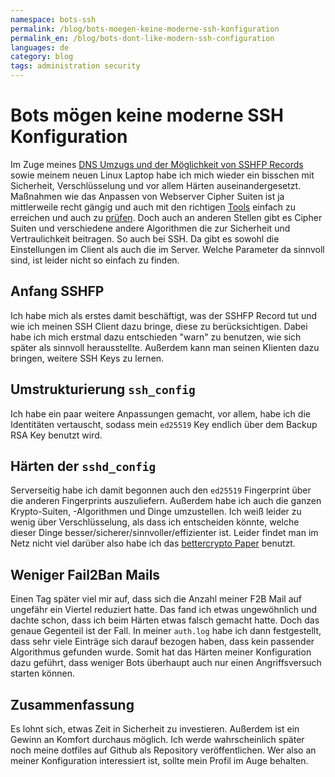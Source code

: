 ```yaml
---
namespace: bots-ssh
permalink: /blog/bots-moegen-keine-moderne-ssh-konfiguration
permalink_en: /blog/bots-dont-like-modern-ssh-configuration
languages: de
category: blog
tags: administration security
---
```


# Bots mögen keine moderne SSH Konfiguration

Im Zuge meines [DNS Umzugs und der Möglichkeit von SSHFP Records][umzug-domain] sowie meinem neuen Linux Laptop habe ich mich wieder ein bisschen mit Sicherheit, Verschlüsselung und vor allem Härten auseinandergesetzt.
Maßnahmen wie das Anpassen von Webserver Cipher Suiten ist ja mittlerweile recht gängig und auch mit den richtigen [Tools][tls-configurator] einfach zu erreichen und auch zu [prüfen][ssllabs].
Doch auch an anderen Stellen gibt es Cipher Suiten und verschiedene andere Algorithmen die zur Sicherheit und Vertraulichkeit beitragen.
So auch bei SSH.
Da gibt es sowohl die Einstellungen im Client als auch die im Server.
Welche Parameter da sinnvoll sind, ist leider nicht so einfach zu finden.

[umzug-domain]: /blog/umzug-zu-neuem-domainanbieter
[tls-configurator]: https://mozilla.github.io/server-side-tls/ssl-config-generator/
[ssllabs]: https://www.ssllabs.com/ssltest/

## Anfang SSHFP

Ich habe mich als erstes damit beschäftigt, was der SSHFP Record tut und wie ich meinen SSH Client dazu bringe, diese zu berücksichtigen.
Dabei habe ich mich erstmal dazu entschieden "warn" zu benutzen, wie sich später als sinnvoll herausstellte.
Außerdem kann man seinen Klienten dazu bringen, weitere SSH Keys zu lernen.

## Umstrukturierung `ssh_config`

Ich habe ein paar weitere Anpassungen gemacht, vor allem, habe ich die Identitäten vertauscht, sodass mein `ed25519` Key endlich über dem Backup RSA Key benutzt wird.

## Härten der `sshd_config`

Serverseitig habe ich damit begonnen auch den `ed25519` Fingerprint über die anderen Fingerprints auszuliefern.
Außerdem habe ich auch die ganzen Krypto-Suiten, -Algorithmen und Dinge umzustellen.
Ich weiß leider zu wenig über Verschlüsselung, als dass ich entscheiden könnte, welche dieser Dinge besser/sicherer/sinnvoller/effizienter ist.
Leider findet man im Netz nicht viel darüber also habe ich das [bettercrypto Paper][bettercrypto] benutzt.

[bettercrypto]: https://bettercrypto.org/static/applied-crypto-hardening.pdf

## Weniger Fail2Ban Mails

Einen Tag später viel mir auf, dass sich die Anzahl meiner F2B Mail auf ungefähr ein Viertel reduziert hatte.
Das fand ich etwas ungewöhnlich und dachte schon, dass ich beim Härten etwas falsch gemacht hatte.
Doch das genaue Gegenteil ist der Fall.
In meiner `auth.log` habe ich dann festgestellt, dass sehr viele Einträge sich darauf bezogen haben, dass kein passender Algorithmus gefunden wurde.
Somit hat das Härten meiner Konfiguration dazu geführt, dass weniger Bots überhaupt auch nur einen Angriffsversuch starten können.

## Zusammenfassung

Es lohnt sich, etwas Zeit in Sicherheit zu investieren.
Außerdem ist ein Gewinn an Komfort durchaus möglich.
Ich werde wahrscheinlich später noch meine dotfiles auf Github als Repository veröffentlichen.
Wer also an meiner Konfiguration interessiert ist, sollte mein Profil im Auge behalten.
